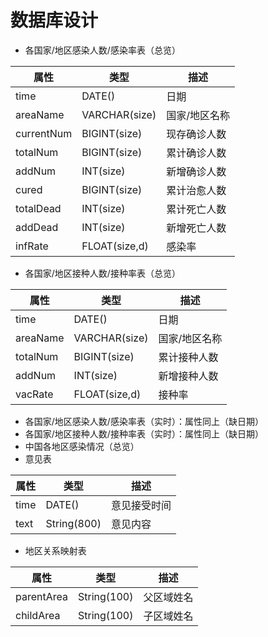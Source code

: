 # 数据库设计

* 各国家/地区感染人数/感染率表（总览）

| 属性       | 类型          | 描述          |
| ---------- | ------------- | ------------- |
| time       | DATE()        | 日期          |
| areaName   | VARCHAR(size) | 国家/地区名称 |
| currentNum | BIGINT(size)  | 现存确诊人数  |
| totalNum   | BIGINT(size)  | 累计确诊人数  |
| addNum     | INT(size)     | 新增确诊人数  |
| cured      | BIGINT(size)  | 累计治愈人数  |
| totalDead  | INT(size)     | 累计死亡人数  |
| addDead    | INT(size)     | 新增死亡人数  |
| infRate    | FLOAT(size,d) | 感染率        |

* 各国家/地区接种人数/接种率表（总览）

| 属性     | 类型          | 描述          |
| -------- | ------------- | ------------- |
| time     | DATE()        | 日期          |
| areaName | VARCHAR(size) | 国家/地区名称 |
| totalNum | BIGINT(size)  | 累计接种人数  |
| addNum   | INT(size)     | 新增接种人数  |
| vacRate  | FLOAT(size,d) | 接种率        |

* 各国家/地区感染人数/感染率表（实时）：属性同上（缺日期）
* 各国家/地区接种人数/接种率表（实时）：属性同上（缺日期）
* 中国各地区感染情况（总览）
* 意见表

| 属性 | 类型        | 描述         |
| ---- | ----------- | ------------ |
| time | DATE()      | 意见接受时间 |
| text | String(800) | 意见内容     |

* 地区关系映射表

| 属性       | 类型        | 描述       |
| ---------- | ----------- | ---------- |
| parentArea | String(100) | 父区域姓名 |
| childArea  | String(100) | 子区域姓名 |